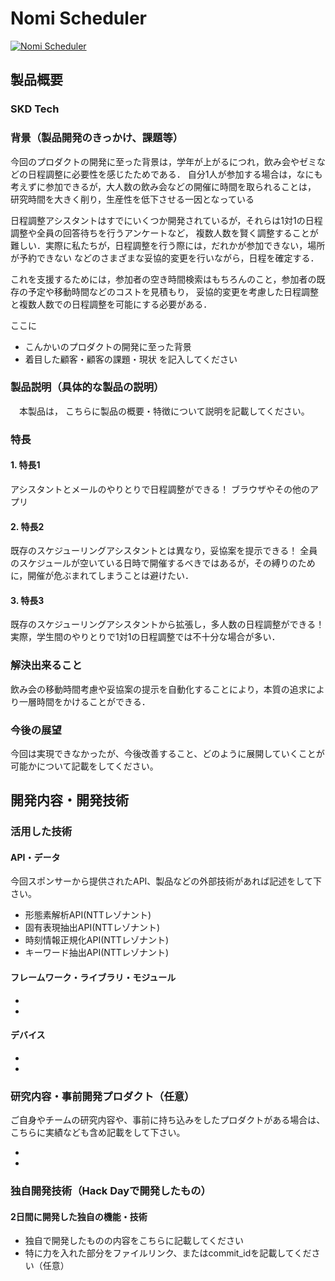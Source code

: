# Nomi Scheduler

[![Nomi Scheduler](https://raw.github.com/GabLeRoux/WebMole/master/ressources/WebMole_Youtube_Video.png)](https://www.youtube.com/channel/UC4PtjOfZTbVp9DwtJv82Lzg)

## 製品概要
### SKD Tech

### 背景（製品開発のきっかけ、課題等）
今回のプロダクトの開発に至った背景は，学年が上がるにつれ，飲み会やゼミなどの日程調整に必要性を感じたためである．
自分1人が参加する場合は，なにも考えずに参加できるが，大人数の飲み会などの開催に時間を取られることは，
研究時間を大きく削り，生産性を低下させる一因となっている

日程調整アシスタントはすでにいくつか開発されているが，それらは1対1の日程調整や全員の回答待ちを行うアンケートなど，
複数人数を賢く調整することが難しい．実際に私たちが，日程調整を行う際には，だれかが参加できない，場所が予約できない
などのさまざまな妥協的変更を行いながら，日程を確定する．

これを支援するためには，参加者の空き時間検索はもちろんのこと，参加者の既存の予定や移動時間などのコストを見積もり，
妥協的変更を考慮した日程調整と複数人数での日程調整を可能にする必要がある．

ここに
- こんかいのプロダクトの開発に至った背景
- 着目した顧客・顧客の課題・現状
を記入してください

### 製品説明（具体的な製品の説明）
　本製品は，
こちらに製品の概要・特徴について説明を記載してください。

### 特長

#### 1. 特長1
アシスタントとメールのやりとりで日程調整ができる！
ブラウザやその他のアプリ

#### 2. 特長2
既存のスケジューリングアシスタントとは異なり，妥協案を提示できる！
全員のスケジュールが空いている日時で開催するべきではあるが，その縛りのために，開催が危ぶまれてしまうことは避けたい．

#### 3. 特長3
既存のスケジューリングアシスタントから拡張し，多人数の日程調整ができる！
実際，学生間のやりとりで1対1の日程調整では不十分な場合が多い．


### 解決出来ること
飲み会の移動時間考慮や妥協案の提示を自動化することにより，本質の追求により一層時間をかけることができる．

### 今後の展望
今回は実現できなかったが、今後改善すること、どのように展開していくことが可能かについて記載をしてください。


## 開発内容・開発技術
### 活用した技術
#### API・データ
今回スポンサーから提供されたAPI、製品などの外部技術があれば記述をして下さい。

* 形態素解析API(NTTレゾナント)
* 固有表現抽出API(NTTレゾナント)
* 時刻情報正規化API(NTTレゾナント)
* キーワード抽出API(NTTレゾナント)

#### フレームワーク・ライブラリ・モジュール
* 
* 

#### デバイス
* 
* 

### 研究内容・事前開発プロダクト（任意）
ご自身やチームの研究内容や、事前に持ち込みをしたプロダクトがある場合は、こちらに実績なども含め記載をして下さい。

* 
* 


### 独自開発技術（Hack Dayで開発したもの）
#### 2日間に開発した独自の機能・技術
* 独自で開発したものの内容をこちらに記載してください
* 特に力を入れた部分をファイルリンク、またはcommit_idを記載してください（任意）
